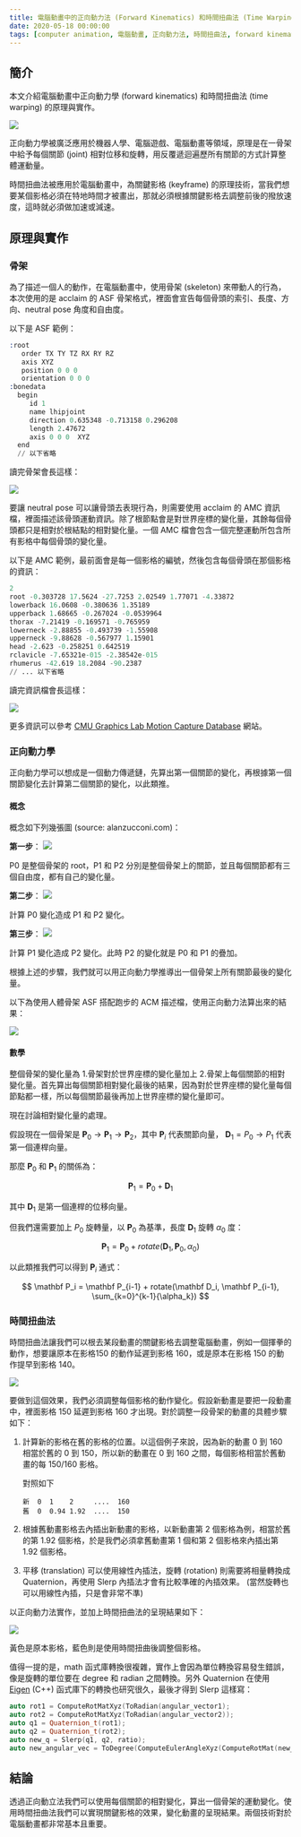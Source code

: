 ```yaml
---
title: 電腦動畫中的正向動力法 (Forward Kinematics) 和時間扭曲法 (Time Warping)
date: 2020-05-18 00:00:00
tags: [computer animation, 電腦動畫, 正向動力法, 時間扭曲法, forward kinematics, time warping]
---
```


## 簡介

本文介紹電腦動畫中正向動力學 (forward kinematics) 和時間扭曲法 (time warping) 的原理與實作。

![](https://i.imgur.com/ZUqBiQU.gif)


正向動力學被廣泛應用於機器人學、電腦遊戲、電腦動畫等領域，原理是在一骨架中給予每個關節 (joint) 相對位移和旋轉，用反覆遞迴遍歷所有關節的方式計算整體運動量。

時間扭曲法被應用於電腦動畫中，為關鍵影格 (keyframe) 的原理技術，當我們想要某個影格必須在特地時間才被畫出，那就必須根據關鍵影格去調整前後的撥放速度，這時就必須做加速或減速。

## 原理與實作

### 骨架

為了描述一個人的動作，在電腦動畫中，使用骨架 (skeleton) 來帶動人的行為，本次使用的是 acclaim 的 ASF 骨架格式，裡面會宣告每個骨頭的索引、長度、方向、neutral pose 角度和自由度。

以下是 ASF 範例：

```s
:root
   order TX TY TZ RX RY RZ
   axis XYZ
   position 0 0 0  
   orientation 0 0 0 
:bonedata
  begin
     id 1 
     name lhipjoint
     direction 0.635348 -0.713158 0.296208 
     length 2.47672 
     axis 0 0 0  XYZ
  end
  // 以下省略
```

讀完骨架會長這樣：

![](https://i.imgur.com/tAcVx5n.png)


要讓 neutral pose 可以讓骨頭去表現行為，則需要使用 acclaim 的 AMC 資訊檔，裡面描述該骨頭運動資訊。除了根節點會是對世界座標的變化量，其餘每個骨頭都只是相對於根結點的相對變化量。一個 AMC 檔會包含一個完整運動所包含所有影格中每個骨頭的變化量。

以下是 AMC 範例，最前面會是每一個影格的編號，然後包含每個骨頭在那個影格的資訊：

```s
2
root -0.303728 17.5624 -27.7253 2.02549 1.77071 -4.33872
lowerback 16.0608 -0.380636 1.35189
upperback 1.68665 -0.267024 -0.0539964
thorax -7.21419 -0.169571 -0.765959
lowerneck -2.88855 -0.493739 -1.55908
upperneck -9.88628 -0.567977 1.15901
head -2.623 -0.258251 0.642519
rclavicle -7.65321e-015 -2.38542e-015
rhumerus -42.619 18.2084 -90.2387
// ... 以下省略
```

讀完資訊檔會長這樣：

![](https://i.imgur.com/Vt5Jugt.png)


更多資訊可以參考 [CMU Graphics Lab Motion Capture Database](http://mocap.cs.cmu.edu/info.php) 網站。

### 正向動力學

正向動力學可以想成是一個動力傳遞鏈，先算出第一個關節的變化，再根據第一個關節變化去計算第二個關節的變化，以此類推。

#### 概念

概念如下列幾張圖 (source: alanzucconi.com)：

**第一步**：
![](https://i.imgur.com/kDm7vRg.png)

P0 是整個骨架的 root，P1 和 P2 分別是整個骨架上的關節，並且每個關節都有三個自由度，都有自己的變化量。

**第二步**：
![](https://i.imgur.com/LrlC24S.png)

計算 P0 變化造成 P1 和 P2 變化。


**第三步**：
![](https://i.imgur.com/nxtjNKT.png)


計算 P1 變化造成 P2 變化。此時 P2 的變化就是 P0 和 P1 的疊加。


根據上述的步驟，我們就可以用正向動力學推導出一個骨架上所有關節最後的變化量。

以下為使用人體骨架 ASF 搭配跑步的 ACM 描述檔，使用正向動力法算出來的結果：

![](https://i.imgur.com/a8zYv1l.gif)


#### 數學

整個骨架的變化量為 1.骨架對於世界座標的變化量加上 2.骨架上每個關節的相對變化量。首先算出每個關節相對變化最後的結果，因為對於世界座標的變化量每個節點都一樣，所以每個關節最後再加上世界座標的變化量即可。

現在討論相對變化量的處理。

假設現在一個骨架是 $\mathbf P_0 \to \mathbf P_1 \to \mathbf P_2$，其中 $\mathbf P_i$ 代表關節向量， $\mathbf D_1 = P_0 \to P_1$ 代表第一個連桿向量。

那麼 $\mathbf P_0$ 和 $\mathbf P_1$ 的關係為：

$$ \mathbf P_1 = \mathbf P_0 + \mathbf D_1 $$

其中 $\mathbf D_1$ 是第一個連桿的位移向量。

但我們還需要加上 $P_0$ 旋轉量，以 $\mathbf P_0$ 為基準，長度 $\mathbf D_1$ 旋轉 $\alpha_0$ 度：

$$ \mathbf P_1 = \mathbf P_0 + rotate(\mathbf D_1, \mathbf P_0, \alpha_0) $$

以此類推我們可以得到 $\mathbf P_i$ 通式：

$$ \mathbf P_i = \mathbf P_{i-1} + rotate(\mathbf D_i, \mathbf P_{i-1}, \sum_{k=0}^{k-1}{\alpha_k}) $$

### 時間扭曲法

時間扭曲法讓我們可以根去某段動畫的關鍵影格去調整電腦動畫，例如一個揮拳的動作，想要讓原本在影格150 的動作延遲到影格 160，或是原本在影格 150 的動作提早到影格 140。

![](https://i.imgur.com/ZYSQXwo.png)

要做到這個效果，我們必須調整每個影格的動作變化。假設新動畫是要把一段動畫中，裡面影格 150 延遲到影格 160 才出現。對於調整一段骨架的動畫的具體步驟如下：

1. 計算新的影格在舊的影格的位置。以這個例子來說，因為新的動畫 0 到 160 相當於舊的 0 到 150，所以新的動畫在 0 到 160 之間，每個影格相當於舊動畫的每 150/160 影格。

    對照如下
    ```
    新  0  1    2     ....  160
    舊  0  0.94 1.92  ....  150
    ```
    
2. 根據舊動畫影格去內插出新動畫的影格，以新動畫第 2 個影格為例，相當於舊的第 1.92 個影格，於是我們必須拿舊動畫第 1 個和第 2 個影格來內插出第 1.92 個影格。

3. 平移 (translation) 可以使用線性內插法，旋轉 (rotation) 則需要將相量轉換成 Quaternion，再使用 Slerp 內插法才會有比較準確的內插效果。 (當然旋轉也可以用線性內插，只是會非常不準)

以正向動力法實作，並加上時間扭曲法的呈現結果如下：

![](https://i.imgur.com/Gv0nk1Z.gif)

黃色是原本影格，藍色則是使用時間扭曲後調整個影格。

值得一提的是，math 函式庫轉換很複雜，實作上會因為單位轉換容易發生錯誤，像是旋轉的單位要在 degree 和 radian 之間轉換。另外 Quaternion 在使用 [Eigen](https://eigen.tuxfamily.org/dox/GettingStarted.html) (C++) 函式庫下的轉換也研究很久，最後才得到 Slerp  這樣寫：

```c++
auto rot1 = ComputeRotMatXyz(ToRadian(angular_vector1);
auto rot2 = ComputeRotMatXyz(ToRadian(angular_vector2));
auto q1 = Quaternion_t(rot1);
auto q2 = Quaternion_t(rot2);
auto new_q = Slerp(q1, q2, ratio);
auto new_angular_vec = ToDegree(ComputeEulerAngleXyz(ComputeRotMat(new_q)));
```

## 結論

透過正向動立法我們可以使用每個關節的相對變化，算出一個骨架的運動變化。使用時間扭曲法我們可以實現關鍵影格的效果，變化動畫的呈現結果。兩個技術對於電腦動畫都非常基本且重要。
